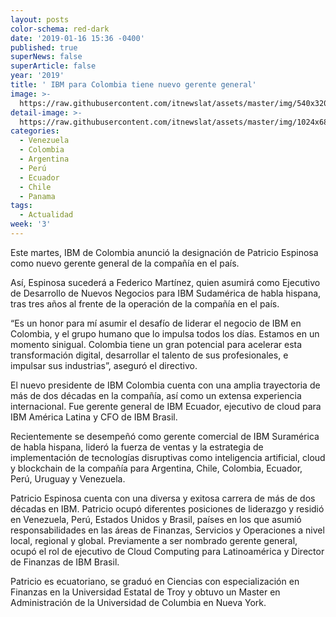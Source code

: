 ```yaml
---
layout: posts
color-schema: red-dark
date: '2019-01-16 15:36 -0400'
published: true
superNews: false
superArticle: false
year: '2019'
title: ' IBM para Colombia tiene nuevo gerente general'
image: >-
  https://raw.githubusercontent.com/itnewslat/assets/master/img/540x320/Patricio-Espinosa-p.jpg
detail-image: >-
  https://raw.githubusercontent.com/itnewslat/assets/master/img/1024x680/Patricio-Espinosa-g.jpg
categories:
  - Venezuela
  - Colombia
  - Argentina
  - Perú
  - Ecuador
  - Chile
  - Panama
tags:
  - Actualidad
week: '3'
---
```

Este martes, IBM de Colombia anunció la designación de Patricio Espinosa como nuevo gerente general de la compañía en el país. 

Así, Espinosa sucederá a Federico Martínez, quien asumirá como Ejecutivo de Desarrollo de Nuevos Negocios para IBM Sudamérica de habla hispana, tras tres años al frente de la operación de la compañía en el país. 

“Es un honor para mí asumir el desafío de liderar el negocio de IBM en Colombia, y el grupo humano que lo impulsa todos los días. Estamos en un momento sinigual. Colombia tiene un gran potencial para acelerar esta transformación digital, desarrollar el talento de sus profesionales, e impulsar sus industrias”, aseguró el directivo. 

El nuevo presidente de IBM Colombia cuenta con una amplia trayectoria de más de dos décadas en la compañía, así como un extensa experiencia internacional. Fue gerente general de IBM Ecuador, ejecutivo de cloud para IBM América Latina y CFO de IBM Brasil. 

Recientemente se desempeñó como gerente comercial de IBM Suramérica de habla hispana, lideró la fuerza de ventas y la estrategia de implementación de tecnologías disruptivas como inteligencia artificial, cloud y blockchain de la compañía para Argentina, Chile, Colombia, Ecuador, Perú, Uruguay y Venezuela. 

Patricio Espinosa cuenta con una diversa y exitosa carrera de más de dos décadas en IBM. Patricio ocupó diferentes posiciones de liderazgo y residió en Venezuela, Perú, Estados Unidos y Brasil, países en los que asumió responsabilidades en las áreas de Finanzas, Servicios y Operaciones a nivel local, regional y global.
Previamente a ser nombrado gerente general, ocupó el rol de ejecutivo de Cloud Computing para Latinoamérica y Director de Finanzas de IBM Brasil.

Patricio es ecuatoriano, se graduó en Ciencias con especialización en Finanzas en la Universidad Estatal de Troy y obtuvo un Master en Administración de la Universidad de Columbia en Nueva York. 